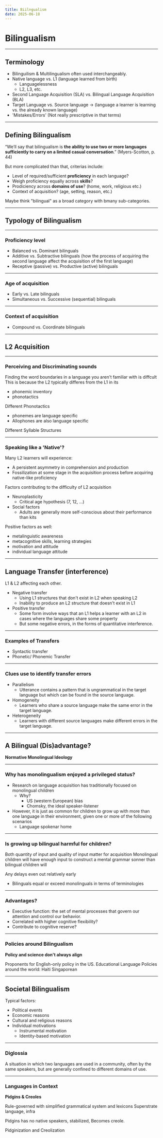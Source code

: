 ```yaml
---
title: Biilngualism
date: 2025-06-18
---
```


# Bilingualism

---

## Terminology
- Bilinguilism & Multilingualism often used interchangeably.
- Native language vs. L1 (language learned from birth)
  - Languagelessness
  - L2, L3, etc.
- Second Language Acquisition (SLA) vs. Bilingual Language Acquisition (BLA)
- Target Language vs. Source language -> (language a learner is learning vs. the already known language)
- 'Mistakes/Errors' (Not really prescriptive in that terms)

---

## Defining Bilingualism
“We’ll say that bilingualism is **the ability to use two or more languages sufficiently to carry on a limited casual conversation**.”
(Myers-Scotton, p. 44)

But more complicated than that, criterias include:
- Level of required/sufficient **proficiency** in each language?
- Weigh proficiency equally across **skills**?
- Prodiciency across **domains of use**? (home, work, religious etc.)
- Context of acquisition? (age, setting, reason, etc.)

Maybe think "bilingual" as a broad category with bmany sub-categories.

---

## Typology of Bilingualism

---

### Proficiency level
- Balanced vs. Dominant bilinguals
- Additive vs. Subtractive bilinguals (how the process of acquiring the second language affect the acquisition of the first language)
- Receptive (passive) vs. Productive (active) bilinguals

---

### Age of acquisition
- Early vs. Late bilinguals
- Simultaneous vs. Successive (sequential) bilinguals

---

### Context of acquisition
- Compound vs. Coordinate bilinguals

---

## L2 Acquisition

---

### Perceiving and Discriminating sounds
Finding the word boundaries in a language you aren't familiar with is diffcult
This is because the L2 typically differes from the L1 in its
- phonemic inventory
- phonotactics

Different Phonotactics
- phonemes are language specific
- Allophones are also language specific

Different Syllable Structures

---

### Speaking like a 'Native'?
Many L2 learners will experience:
- A persistent asymmetry in comprehension and production
- Fossilization at some stage in the acquisition process before acquiring native-like proficiency

Factors contributing to the difficulty of L2 acquisition
- Neuroplasticity
  - Critical age hypothesis (7, 12, ...)
- Social factors
  - Adults are generally more self-conscious about their performance than kits

Positive factors as well:
- metalinguistic awareness 
- metacognitive skills, learning strategies
- motivation and attitude
- individual language attitude

---

## Language Transfer (interference)
L1 & L2 affecting each other.

- Negative transfer
  - Using L1 structures that don't exist in L2 when speaking L2
  - Inability to produce an L2 structure that doesn't exist in L1
- Positive transfer
  - Some form involve ways that an L1 helps a learner with an L2 in cases where the languages share some property
  - But some negative errors, in the forms of quantitative interference.

---

### Examples of Transfers
- Syntactic transfer
- Phonetic/ Phonemic Transfer

---

### Clues use to identify transfer errors
- Parallelism
  - Utterance contains a pattern that is ungrammatical in the target language but which can be found in the source language.
- Homogeneity
  - Learners who share a source language make the same error in the target language.
- Heterogeneity
  - Learners with different source languages make different errors in the target language.

---

## A Bilingual (Dis)advantage?
**Normative Monolingual Ideology**

---

### Why has monolingualism enjoyed a privileged status?
- Research on language acquisition has traditionally focused on monolingual children
  - Why?
    - US (western European) bias
    - Chomsky, the ideal speaker-listener
- However, it is just as common for children to grow up with more than one language in their environment, given one or more of the following scenarios
  - Language spokenar home


---

### Is growing up bilingual harmful for children?
Both quantity of input and quality of input matter for acquisition
Monolingual children will have enough input to construct a mental grammar sonner than bilingual children will

Any delays even out relatively early
- Bilinguals equal or exceed monolinguals in terms of terminologies

---

### Advantages?
- Executive function: the set of mental processes that govern our attention and control our behavior.
- Correlated with higher cognitive flexibility?
- Contribute to cognitive reserve?

---

### Policies around Bilingualism
**Policy and science don't always align**

Proponents for English-only policy in the US.
Educational Language Policies around the world: Haiti
Singaporean 

---

## Societal Bilingualism
Typical factors:
- Political events
- Economic reasons
- Cultural and religious reasons
- Individual motivations
  - Instrumental motivation
  - Identity-based motivation

---

### Diglossia
A situation in which two languages are used in a community, often by the same speakers, but are generally confined to different domains of use.

---

### Languages in Context
**Pidgins & Creoles**


Rule-governed with simplified grammatical system and lexicons
Superstrate language, infra

Pidgins has no native speakers, stabilized, Becomes creole.

Pidginization and Creolization



